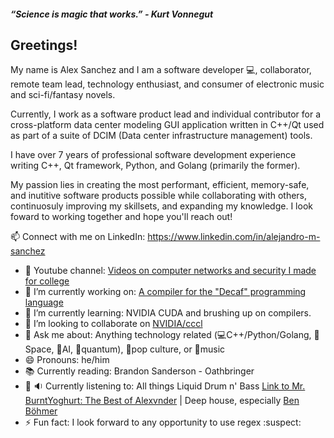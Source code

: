 ##### “Science is magic that works.” - Kurt Vonnegut
 
## Greetings!

<!--
**am-sanchez/am-sanchez** is a ✨ _special_ ✨ repository because its `README.md` (this file) appears on your GitHub profile.

Here are some ideas to get you started:
-->
<!-- - 🤔 I’m looking for help with CUDA and  -->
My name is Alex Sanchez and I am a software developer 💻, collaborator, remote team lead, technology enthusiast, and consumer of electronic music and sci-fi/fantasy novels. 

Currently, I work as a software product lead and individual contributor for a cross-platform data center modeling GUI application written in C++/Qt used as part of a suite of DCIM (Data center infrastructure management) tools.

I have over 7 years of professional software development experience writing C++, Qt framework, Python, and Golang (primarily the former).

My passion lies in creating the most performant, efficient, memory-safe, and inutitive software products possible while collaborating with others, continuosuly improving my skillsets, and expanding my knowledge. I look foward to working together and hope you'll reach out!

📫 Connect with me on LinkedIn: https://www.linkedin.com/in/alejandro-m-sanchez

- :vhs: Youtube channel: [Videos on computer networks and security I made for college](https://www.youtube.com/watch?v=NazbhvyKpqw&list=PL2ZA4O3zwHSSMp5FMeS7M4rq5yg50fqak)
- 🔭 I’m currently working on: [A compiler for the "Decaf" programming language](https://github.com/am-sanchez/compiler-dcc)
- 🌱 I’m currently learning: NVIDIA CUDA and brushing up on compilers.
- 👯 I’m looking to collaborate on [NVIDIA/cccl](https://github.com/am-sanchez/cccl)
- 💬 Ask me about: Anything technology related (💻C++/Python/Golang, 🚀Space, 🤖AI, 🔬quantum), 🎥pop culture, or 🎻music
- 😄 Pronouns: he/him
- :books: Currently reading: Brandon Sanderson - Oathbringer
-  🎹 :sound: Currently listening to: All things Liquid Drum n' Bass [Link to Mr. BurntYoghurt: The Best of Alexvnder](https://www.youtube.com/watch?v=QQW-ahdMNhQ&list=PL1wrQVOjFlMjfe2m2apaKT6_VVie5ZKjs&index=12) | Deep house, especially [Ben Böhmer](https://www.youtube.com/watch?v=RvRhUHTV_8k&pp=ygUSYmVzdCBvZiBiZW4gYm9obWVy)
- ⚡ Fun fact: I look forward to any opportunity to use regex :suspect:
